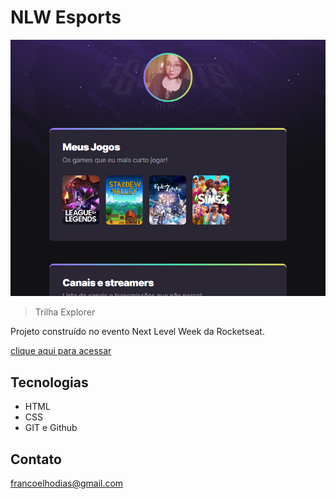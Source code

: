# NLW Esports #

![preview](./.github/frabb1t.github.io_nlw2022_%20(1).png)

> Trilha Explorer

Projeto construído no evento Next Level Week da Rocketseat.

[clique aqui para acessar](https://frabb1t.github.io/nlw2022/)

## Tecnologias

- HTML
- CSS
- GIT e Github

## Contato

francoelhodias@gmail.com